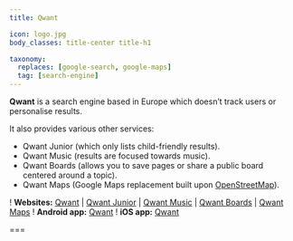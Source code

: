 ```yaml
---
title: Qwant

icon: logo.jpg
body_classes: title-center title-h1

taxonomy:
  replaces: [google-search, google-maps]
  tag: [search-engine]
---
```


**Qwant** is a search engine based in Europe which doesn’t track users or personalise results.

It also provides various other services:

* Qwant Junior (which only lists child-friendly results).
* Qwant Music (results are focused towards music).
* Qwant Boards (allows you to save pages or share a public board centered around a topic).
* Qwant Maps (Google Maps replacement built upon [OpenStreetMap][1]).

! **Websites:** [Qwant][2] | [Qwant Junior][3] | [Qwant Music][4] | [Qwant Boards][5] | [Qwant Maps][6]
! **Android app:** [Qwant][7]
! **iOS app:** [Qwant][8]

===

[1]: /use/openstreetmap
[2]: https://www.qwant.com
[3]: https://www.qwantjunior.com/
[4]: https://www.qwant.com/music/
[5]: https://boards.qwant.com/
[6]: https://www.qwant.com/maps
[7]: https://play.google.com/store/apps/details?id=com.qwant.liberty
[8]: https://apps.apple.com/app/qwant/id924470452
